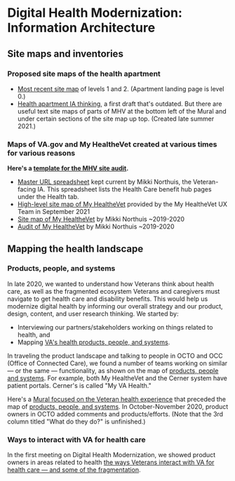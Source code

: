 # Digital Health Modernization: Information Architecture 

## Site maps and inventories
### Proposed site maps of the health apartment
* [Most recent site map](https://app.mural.co/t/departmentofveteransaffairs9999/m/departmentofveteransaffairs9999/1643826109164/a19c6f1b4d6e0570477757008aad730f1cf7782a?sender=megpeters0505) of levels 1 and 2. (Apartment landing page is level 0.)
* [Health apartment IA thinking,](https://app.mural.co/t/departmentofveteransaffairs9999/m/departmentofveteransaffairs9999/1629312840587/a44f4d73ea946c67cb9aed4dac4dc4e10d2dc040?sender=megpeters0505) a first draft that's outdated. But there are useful text site maps of parts of MHV at the bottom left of the Mural and under certain sections of the site map up top. (Created late summer 2021.)

### Maps of VA.gov and My HealtheVet created at various times for various reasons 
**Here's a [template for the MHV site audit](https://github.com/department-of-veterans-affairs/va.gov-team/blob/master/products/health-care/digital-health-modernization/assets/MHV-content-audit-template.xlsx).**

* [Master URL spreadsheet](https://docs.google.com/spreadsheets/d/1YucOtYihweNPI1gYtCgdsinKQmH4DMuSgPaSgJMfyYk/edit?usp=sharing) kept current by Mikki Northuis, the Veteran-facing IA. This spreadsheet lists the Health Care benefit hub pages under the Health tab.
* [High-level site map of My HealtheVet](https://github.com/department-of-veterans-affairs/va.gov-team/blob/master/products/health-care/digital-health-modernization/assets/MHV-sitemap-from-MHV.pdf) provided by the My HealtheVet UX Team in September 2021
* [Site map of My HealtheVet](https://github.com/department-of-veterans-affairs/va.gov-team/blob/master/products/health-care/digital-health-modernization/assets/MHV-sitemap-from-Mikki.pdf) by Mikki Northuis ~2019-2020
* [Audit of My HealtheVet](https://github.com/department-of-veterans-affairs/va.gov-team/blob/master/products/health-care/digital-health-modernization/assets/MHV%20Audit.xlsx) by Mikki Northuis ~2019-2020

## Mapping the health landscape 
### Products, people, and systems
In late 2020, we wanted to understand how Veterans think about health care, as well as the fragmented ecosystem Veterans and caregivers must navigate to get health care and disability benefits. This would help us modernize digital health by informing our overall strategy and our product, design, content, and user research thinking. We started by:
* Interviewing our partners/stakeholders working on things related to health, and 
* Mapping [VA's health products, people, and systems](https://app.mural.co/t/departmentofveteransaffairs9999/m/departmentofveteransaffairs9999/1606314329344/1d6343c768f02ec0ab12eab999c331b3c64b29eb). 

In traveling the product landscape and talking to people in OCTO and OCC (Office of Connected Care), we found a number of teams working on similar — or the same — functionality, as shown on the map of [products, people and systems](https://app.mural.co/t/departmentofveteransaffairs9999/m/departmentofveteransaffairs9999/1606314329344/1d6343c768f02ec0ab12eab999c331b3c64b29eb). For example, both My HealtheVet and the Cerner system have patient portals. Cerner's is called "My VA Health." 

Here's a [Mural focused on the Veteran health experience](https://app.mural.co/t/departmentofveteransaffairs9999/m/departmentofveteransaffairs9999/1604084474211/631b50e308fb47bdeaf39d81189e5d53ed6f057a) that preceded the map of [products, people, and systems](https://app.mural.co/t/departmentofveteransaffairs9999/m/departmentofveteransaffairs9999/1606314329344/1d6343c768f02ec0ab12eab999c331b3c64b29eb). In October-November 2020, product owners in OCTO added comments and products/efforts. (Note that the 3rd column titled "What do they do?" is unfinished.)

### Ways to interact with VA for health care 
In the first meeting on Digital Health Modernization, we showed product owners in areas related to health [the ways Veterans interact with VA for health care — and some of the fragmentation](
https://app.mural.co/t/departmentofveteransaffairs9999/m/departmentofveteransaffairs9999/1602782394969/9006b3abe87a8028de50c3f089378dfe00269a5b).

